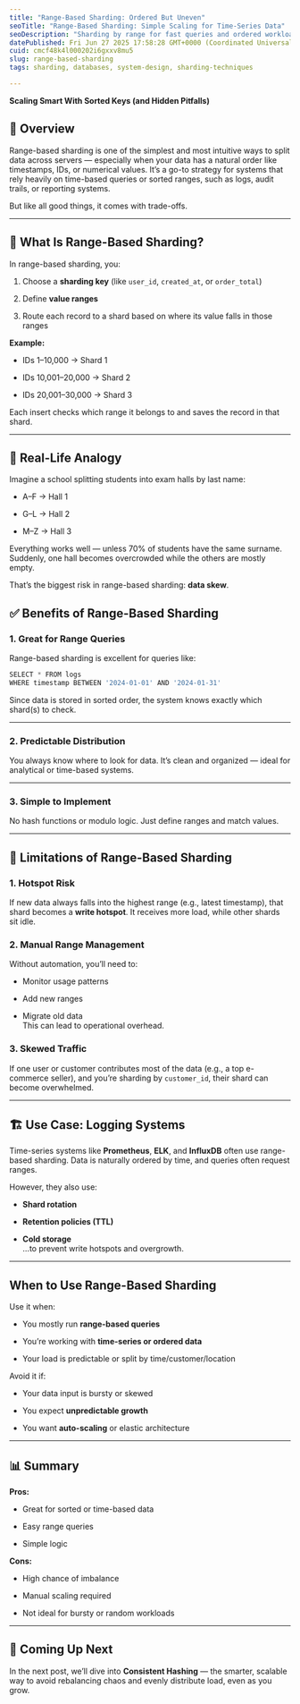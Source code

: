 ```yaml
---
title: "Range-Based Sharding: Ordered But Uneven"
seoTitle: "Range-Based Sharding: Simple Scaling for Time-Series Data"
seoDescription: "Sharding by range for fast queries and ordered workloads. Learn pros, cons, and real use cases."
datePublished: Fri Jun 27 2025 17:58:28 GMT+0000 (Coordinated Universal Time)
cuid: cmcf48k4l000202i6gxxv8mu5
slug: range-based-sharding
tags: sharding, databases, system-design, sharding-techniques

---
```


**Scaling Smart With Sorted Keys (and Hidden Pitfalls)**

## 📌 Overview

Range-based sharding is one of the simplest and most intuitive ways to split data across servers — especially when your data has a natural order like timestamps, IDs, or numerical values. It’s a go-to strategy for systems that rely heavily on time-based queries or sorted ranges, such as logs, audit trails, or reporting systems.

But like all good things, it comes with trade-offs.

---

## 🧠 What Is Range-Based Sharding?

In range-based sharding, you:

1. Choose a **sharding key** (like `user_id`, `created_at`, or `order_total`)
    
2. Define **value ranges**
    
3. Route each record to a shard based on where its value falls in those ranges
    

**Example:**

* IDs 1–10,000 → Shard 1
    
* IDs 10,001–20,000 → Shard 2
    
* IDs 20,001–30,000 → Shard 3
    

Each insert checks which range it belongs to and saves the record in that shard.

---

## 🔁 Real-Life Analogy

Imagine a school splitting students into exam halls by last name:

* A–F → Hall 1
    
* G–L → Hall 2
    
* M–Z → Hall 3
    

Everything works well — unless 70% of students have the same surname. Suddenly, one hall becomes overcrowded while the others are mostly empty.

That’s the biggest risk in range-based sharding: **data skew**.

## ✅ Benefits of Range-Based Sharding

### 1\. Great for Range Queries

Range-based sharding is excellent for queries like:

```javascript
SELECT * FROM logs
WHERE timestamp BETWEEN '2024-01-01' AND '2024-01-31'
```

Since data is stored in sorted order, the system knows exactly which shard(s) to check.

---

### 2\. Predictable Distribution

You always know where to look for data. It’s clean and organized — ideal for analytical or time-based systems.

---

### 3\. Simple to Implement

No hash functions or modulo logic. Just define ranges and match values.

---

## 🚫 Limitations of Range-Based Sharding

### 1\. Hotspot Risk

If new data always falls into the highest range (e.g., latest timestamp), that shard becomes a **write hotspot**. It receives more load, while other shards sit idle.

### 2\. Manual Range Management

Without automation, you’ll need to:

* Monitor usage patterns
    
* Add new ranges
    
* Migrate old data  
    This can lead to operational overhead.
    

### 3\. Skewed Traffic

If one user or customer contributes most of the data (e.g., a top e-commerce seller), and you’re sharding by `customer_id`, their shard can become overwhelmed.

---

## 🏗 Use Case: Logging Systems

Time-series systems like **Prometheus**, **ELK**, and **InfluxDB** often use range-based sharding. Data is naturally ordered by time, and queries often request ranges.

However, they also use:

* **Shard rotation**
    
* **Retention policies (TTL)**
    
* **Cold storage**  
    …to prevent write hotspots and overgrowth.
    

---

## When to Use Range-Based Sharding

Use it when:

* You mostly run **range-based queries**
    
* You’re working with **time-series or ordered data**
    
* Your load is predictable or split by time/customer/location
    

Avoid it if:

* Your data input is bursty or skewed
    
* You expect **unpredictable growth**
    
* You want **auto-scaling** or elastic architecture
    

---

## 📊 Summary

**Pros:**

* Great for sorted or time-based data
    
* Easy range queries
    
* Simple logic
    

**Cons:**

* High chance of imbalance
    
* Manual scaling required
    
* Not ideal for bursty or random workloads
    

---

## 🧭 Coming Up Next

In the next post, we’ll dive into **Consistent Hashing** — the smarter, scalable way to avoid rebalancing chaos and evenly distribute load, even as you grow.